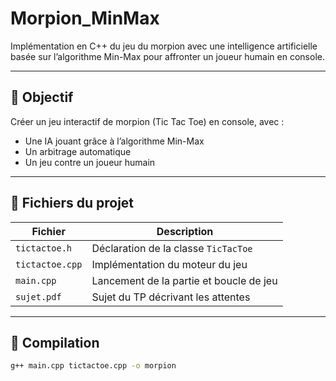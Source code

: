 # Morpion_MinMax
Implémentation en C++ du jeu du morpion avec une intelligence artificielle basée sur l’algorithme Min-Max pour affronter un joueur humain en console.


---

## 🎯 Objectif
Créer un jeu interactif de morpion (Tic Tac Toe) en console, avec :
- Une IA jouant grâce à l’algorithme Min-Max
- Un arbitrage automatique
- Un jeu contre un joueur humain

---

## 📂 Fichiers du projet

| Fichier        | Description |
|----------------|-------------|
| `tictactoe.h`  | Déclaration de la classe `TicTacToe` |
| `tictactoe.cpp`| Implémentation du moteur du jeu |
| `main.cpp`     | Lancement de la partie et boucle de jeu |
| `sujet.pdf`    | Sujet du TP décrivant les attentes |

---

## 🔧 Compilation

```bash
g++ main.cpp tictactoe.cpp -o morpion
